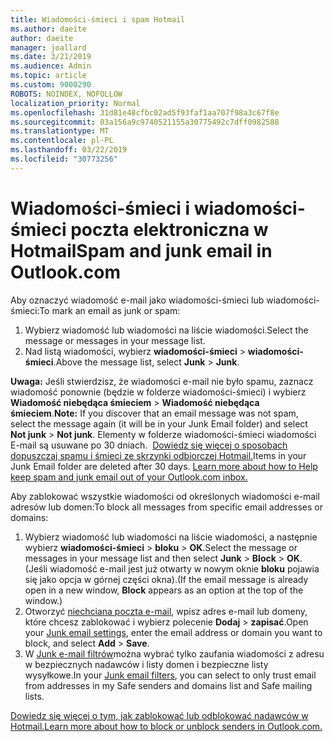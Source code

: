 ```yaml
---
title: Wiadomości-śmieci i spam Hotmail
ms.author: daeite
author: daeite
manager: joallard
ms.date: 3/21/2019
ms.audience: Admin
ms.topic: article
ms.custom: 9000290
ROBOTS: NOINDEX, NOFOLLOW
localization_priority: Normal
ms.openlocfilehash: 31d81e48cfbc02ad5f93faf1aa707f98a3c67f8e
ms.sourcegitcommit: 03a156a9c9740521155a30775492c7dff0982588
ms.translationtype: MT
ms.contentlocale: pl-PL
ms.lasthandoff: 03/22/2019
ms.locfileid: "30773256"
---
```

# <a name="spam-and-junk-email-in-outlookcom"></a><span data-ttu-id="2e6d6-102">Wiadomości-śmieci i wiadomości-śmieci poczta elektroniczna w Hotmail</span><span class="sxs-lookup"><span data-stu-id="2e6d6-102">Spam and junk email in Outlook.com</span></span>

<span data-ttu-id="2e6d6-103">Aby oznaczyć wiadomość e-mail jako wiadomości-śmieci lub wiadomości-śmieci:</span><span class="sxs-lookup"><span data-stu-id="2e6d6-103">To mark an email as junk or spam:</span></span>

1. <span data-ttu-id="2e6d6-104">Wybierz wiadomość lub wiadomości na liście wiadomości.</span><span class="sxs-lookup"><span data-stu-id="2e6d6-104">Select the message or messages in your message list.</span></span>
1. <span data-ttu-id="2e6d6-105">Nad listą wiadomości, wybierz **wiadomości-śmieci** > **wiadomości-śmieci**.</span><span class="sxs-lookup"><span data-stu-id="2e6d6-105">Above the message list, select **Junk** > **Junk**.</span></span>

<span data-ttu-id="2e6d6-106">**Uwaga:** Jeśli stwierdzisz, że wiadomości e-mail nie było spamu, zaznacz wiadomość ponownie (będzie w folderze wiadomości-śmieci) i wybierz **Wiadomość niebędąca śmieciem** > **Wiadomość niebędąca śmieciem**.</span><span class="sxs-lookup"><span data-stu-id="2e6d6-106">**Note:** If you discover that an email message was not spam, select the message again (it will be in your Junk Email folder) and select **Not junk** > **Not junk**.</span></span> <span data-ttu-id="2e6d6-107">Elementy w folderze wiadomości-śmieci wiadomości E-mail są usuwane po 30 dniach.  [Dowiedz się więcej o sposobach dopuszczaj spamu i śmieci ze skrzynki odbiorczej Hotmail.](https://support.office.com/article/a3ece97b-82f8-4a5e-9ac3-e92fa6427ae4)</span><span class="sxs-lookup"><span data-stu-id="2e6d6-107">Items in your Junk Email folder are deleted after 30 days. [Learn more about how to Help keep spam and junk email out of your Outlook.com inbox.](https://support.office.com/article/a3ece97b-82f8-4a5e-9ac3-e92fa6427ae4)</span></span>

<span data-ttu-id="2e6d6-108">Aby zablokować wszystkie wiadomości od określonych wiadomości e-mail adresów lub domen:</span><span class="sxs-lookup"><span data-stu-id="2e6d6-108">To block all messages from specific email addresses or domains:</span></span>

1. <span data-ttu-id="2e6d6-109">Wybierz wiadomość lub wiadomości na liście wiadomości, a następnie wybierz **wiadomości-śmieci** > **bloku** > **OK**.</span><span class="sxs-lookup"><span data-stu-id="2e6d6-109">Select the message or messages in your message list and then select **Junk** > **Block** > **OK**.</span></span> <span data-ttu-id="2e6d6-110">(Jeśli wiadomość e-mail jest już otwarty w nowym oknie **bloku** pojawia się jako opcja w górnej części okna).</span><span class="sxs-lookup"><span data-stu-id="2e6d6-110">(If the email message is already open in a new window, **Block** appears as an option at the top of the window.)</span></span>
1. <span data-ttu-id="2e6d6-111">Otworzyć [niechciana poczta e-mail](https://outlook.live.com/mail/options/mail/junkEmail/blockedSendersAndDomainsV2), wpisz adres e-mail lub domeny, które chcesz zablokować i wybierz polecenie **Dodaj** > **zapisać**.</span><span class="sxs-lookup"><span data-stu-id="2e6d6-111">Open your [Junk email settings](https://outlook.live.com/mail/options/mail/junkEmail/blockedSendersAndDomainsV2), enter the email address or domain you want to block, and select **Add** > **Save**.</span></span>
1. <span data-ttu-id="2e6d6-112">W [Junk e-mail filtrów](https://outlook.live.com/mail/options/mail/junkEmail/filtersOption)można wybrać tylko zaufania wiadomości z adresu w bezpiecznych nadawców i listy domen i bezpieczne listy wysyłkowe.</span><span class="sxs-lookup"><span data-stu-id="2e6d6-112">In your [Junk email filters](https://outlook.live.com/mail/options/mail/junkEmail/filtersOption), you can select to only trust email from addresses in my Safe senders and domains list and Safe mailing lists.</span></span>

[<span data-ttu-id="2e6d6-113">Dowiedz się więcej o tym, jak zablokować lub odblokować nadawców w Hotmail.</span><span class="sxs-lookup"><span data-stu-id="2e6d6-113">Learn more about how to block or unblock senders in Outlook.com.</span></span>](https://support.office.com/article/afba1c94-77bb-4f50-8b85-057cf52f4d5e)